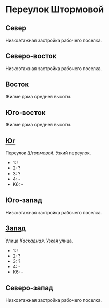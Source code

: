 # Переулок Штормовой

## Север

Низкоэтажная застройка рабочего поселка.

## Северо-восток

Низкоэтажная застройка рабочего поселка.

## Восток

Жилые дома средней высоты.

## Юго-восток

Жилые дома средней высоты.

## [Юг](./10580070.md)

Переулок *Штормовой*.
Узкий переулок.

* 1:    !
* 2:    ?
* 3:    ?
* 4:    -
* K6:   -

## Юго-запад

Низкоэтажная застройка рабочего поселка.

## [Запад](./10570067.md)

Улица *Каскадная*.
Узкая улица.

* 1:    !
* 2:    ?
* 3:    ?
* 4:    -
* K6:   -

## Северо-запад

Низкоэтажная застройка рабочего поселка.
